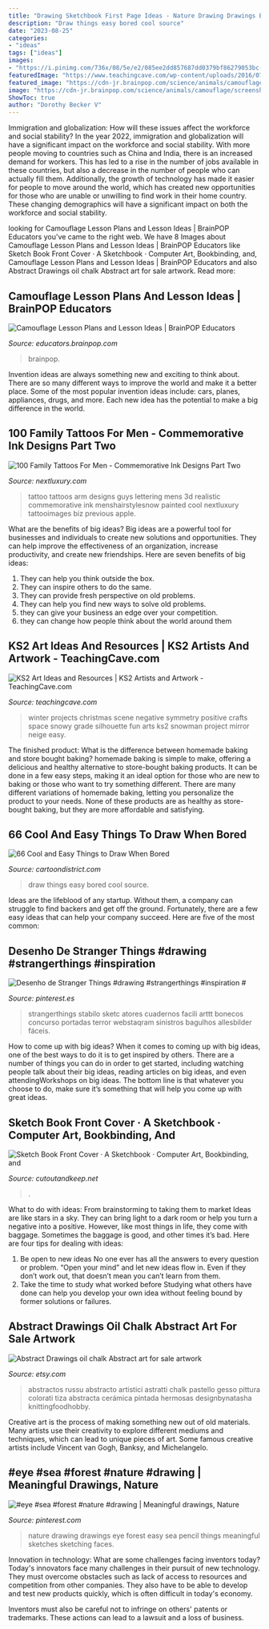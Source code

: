 ```yaml
---
title: "Drawing Sketchbook First Page Ideas - Nature Drawing Drawings Eye Forest Easy Sea Pencil Things Meaningful Sketches Sketching Faces"
description: "Draw things easy bored cool source"
date: "2023-08-25"
categories:
- "ideas"
tags: ["ideas"]
images:
- "https://i.pinimg.com/736x/08/5e/e2/085ee2dd857687dd0379bf86279053bc--nature-drawing-random-things.jpg"
featuredImage: "https://www.teachingcave.com/wp-content/uploads/2016/07/symmetry-art.jpg"
featured_image: "https://cdn-jr.brainpop.com/science/animals/camouflage/screenshot_1.png"
image: "https://cdn-jr.brainpop.com/science/animals/camouflage/screenshot_1.png"
ShowToc: true
author: "Dorothy Becker V"
---
```



Immigration and globalization: How will these issues affect the workforce and social stability?
In the year 2022, immigration and globalization will have a significant impact on the workforce and social stability. With more people moving to countries such as China and India, there is an increased demand for workers. This has led to a rise in the number of jobs available in these countries, but also a decrease in the number of people who can actually fill them. Additionally, the growth of technology has made it easier for people to move around the world, which has created new opportunities for those who are unable or unwilling to find work in their home country. These changing demographics will have a significant impact on both the workforce and social stability.

	

		
looking for Camouflage Lesson Plans and Lesson Ideas | BrainPOP Educators you've came to the right web. We have 8 Images about Camouflage Lesson Plans and Lesson Ideas | BrainPOP Educators like Sketch Book Front Cover · A Sketchbook · Computer Art, Bookbinding, and, Camouflage Lesson Plans and Lesson Ideas | BrainPOP Educators and also Abstract Drawings oil chalk Abstract art for sale artwork. Read more:
		
    
## Camouflage Lesson Plans And Lesson Ideas | BrainPOP Educators

<img loading=lazy src="https://cdn-jr.brainpop.com/science/animals/camouflage/screenshot_1.png" onerror="this.onerror=null;this.src='https://tse1.mm.bing.net/th?id=OIP.95PIERU2JSlNH3iaywhreQHaFr&amp;pid=15.1';" alt="Camouflage Lesson Plans and Lesson Ideas | BrainPOP Educators">

_Source: educators.brainpop.com_

>brainpop. 

	

Invention ideas are always something new and exciting to think about. There are so many different ways to improve the world and make it a better place. Some of the most popular invention ideas include: cars, planes, appliances, drugs, and more. Each new idea has the potential to make a big difference in the world.

    
## 100 Family Tattoos For Men - Commemorative Ink Designs Part Two

<img loading=lazy src="http://nextluxury.com/wp-content/uploads/modern-print-dark-family-first-tattoo-guys-arms.jpg" onerror="this.onerror=null;this.src='https://tse1.mm.bing.net/th?id=OIP.Clgo1_RFpMRomoHDUicZJwHaHa&amp;pid=15.1';" alt="100 Family Tattoos For Men - Commemorative Ink Designs Part Two">

_Source: nextluxury.com_

>tattoo tattoos arm designs guys lettering mens 3d realistic commemorative ink menshairstylesnow painted cool nextluxury tattooimages biz previous apple. 

	

What are the benefits of big ideas?
Big ideas are a powerful tool for businesses and individuals to create new solutions and opportunities. They can help improve the effectiveness of an organization, increase productivity, and create new friendships. Here are seven benefits of big ideas:
1. They can help you think outside the box.
2. They can inspire others to do the same.
3. They can provide fresh perspective on old problems.
4. They can help you find new ways to solve old problems.
5. they can give your business an edge over your competition.
6. they can change how people think about the world around them     
    
## KS2 Art Ideas And Resources | KS2 Artists And Artwork - TeachingCave.com

<img loading=lazy src="https://www.teachingcave.com/wp-content/uploads/2016/07/symmetry-art.jpg" onerror="this.onerror=null;this.src='https://tse4.mm.bing.net/th?id=OIP.R1aNtMOfBIanEWiXVOD9YQAAAA&amp;pid=15.1';" alt="KS2 Art Ideas and Resources | KS2 Artists and Artwork - TeachingCave.com">

_Source: teachingcave.com_

>winter projects christmas scene negative symmetry positive crafts space snowy grade silhouette fun arts ks2 snowman project mirror neige easy. 

	

The finished product: What is the difference between homemade baking and store bought baking?
homemade baking is simple to make, offering a delicious and healthy alternative to store-bought baking products. It can be done in a few easy steps, making it an ideal option for those who are new to baking or those who want to try something different. There are many different variations of homemade baking, letting you personalize the product to your needs. None of these products are as healthy as store-bought baking, but they are more affordable and satisfying.

    
## 66 Cool And Easy Things To Draw When Bored

<img loading=lazy src="http://www.cartoondistrict.com/wp-content/uploads/2018/03/easy-things-to-draw-when-bored10.jpg" onerror="this.onerror=null;this.src='https://tse1.mm.bing.net/th?id=OIP.1SxTapWDYl1ZfPG9qe1qVAHaKn&amp;pid=15.1';" alt="66 Cool and Easy Things to Draw When Bored">

_Source: cartoondistrict.com_

>draw things easy bored cool source. 

	

Ideas are the lifeblood of any startup. Without them, a company can struggle to find backers and get off the ground. Fortunately, there are a few easy ideas that can help your company succeed. Here are five of the most common: 

    
## Desenho De Stranger Things #drawing #strangerthings #inspiration #

<img loading=lazy src="https://i.pinimg.com/736x/70/fb/b5/70fbb594b1749c076b72465a5506a4f7.jpg" onerror="this.onerror=null;this.src='https://tse2.mm.bing.net/th?id=OIP.cDK7u4GCbA0z9EHbFaDHPQHaJ3&amp;pid=15.1';" alt="Desenho de Stranger Things #drawing #strangerthings #inspiration #">

_Source: pinterest.es_

>strangerthings stabilo sketc atores cuadernos facili arttt bonecos concurso portadas terror webstaqram sinistros bagulhos allesbilder fáceis. 

	

How to come up with big ideas?
When it comes to coming up with big ideas, one of the best ways to do it is to get inspired by others. There are a number of things you can do in order to get started, including watching people talk about their big ideas, reading articles on big ideas, and even attendingWorkshops on big ideas. The bottom line is that whatever you choose to do, make sure it’s something that will help you come up with great ideas.

    
## Sketch Book Front Cover · A Sketchbook · Computer Art, Bookbinding, And

<img loading=lazy src="https://images.coplusk.net/project_images/123791/image/full_DSCF6242.jpg" onerror="this.onerror=null;this.src='https://tse2.mm.bing.net/th?id=OIP.pe1q2M_wbRNOjlfenDOU5wHaI9&amp;pid=15.1';" alt="Sketch Book Front Cover · A Sketchbook · Computer Art, Bookbinding, and">

_Source: cutoutandkeep.net_

>. 

	

What to do with ideas: From brainstorming to taking them to market
Ideas are like stars in a sky. They can bring light to a dark room or help you turn a negative into a positive. However, like most things in life, they come with baggage. Sometimes the baggage is good, and other times it’s bad. Here are four tips for dealing with ideas:
1. Be open to new ideas 
No one ever has all the answers to every question or problem. “Open your mind” and let new ideas flow in. Even if they don’t work out, that doesn’t mean you can’t learn from them. 
2. Take the time to study what worked before 
Studying what others have done can help you develop your own idea without feeling bound by former solutions or failures.

    
## Abstract Drawings Oil Chalk Abstract Art For Sale Artwork

<img loading=lazy src="https://img1.etsystatic.com/000/0/6219108/il_570xN.298162981.jpg" onerror="this.onerror=null;this.src='https://tse2.mm.bing.net/th?id=OIP.krxGZqCH-XGMayfZhrB8MgHaJ6&amp;pid=15.1';" alt="Abstract Drawings oil chalk Abstract art for sale artwork">

_Source: etsy.com_

>abstractos russu abstracto artistici astratti chalk pastello gesso pittura colorati tiza abstracta cerámica pintada hermosas designbynatasha knittingfoodhobby. 

	

Creative art is the process of making something new out of old materials. Many artists use their creativity to explore different mediums and techniques, which can lead to unique pieces of art. Some famous creative artists include Vincent van Gogh, Banksy, and Michelangelo.

    
## #eye #sea #forest #nature #drawing | Meaningful Drawings, Nature

<img loading=lazy src="https://i.pinimg.com/736x/08/5e/e2/085ee2dd857687dd0379bf86279053bc--nature-drawing-random-things.jpg" onerror="this.onerror=null;this.src='https://tse2.mm.bing.net/th?id=OIP.HOA05bPBHBuyrCfzrJshLgHaLs&amp;pid=15.1';" alt="#eye #sea #forest #nature #drawing | Meaningful drawings, Nature">

_Source: pinterest.com_

>nature drawing drawings eye forest easy sea pencil things meaningful sketches sketching faces. 

	

Innovation in technology: What are some challenges facing inventors today?
Today's innovators face many challenges in their pursuit of new technology. They must overcome obstacles such as lack of access to resources and competition from other companies. They also have to be able to develop and test new products quickly, which is often difficult in today's economy.

Inventors must also be careful not to infringe on others' patents or trademarks. These actions can lead to a lawsuit and a loss of business.


